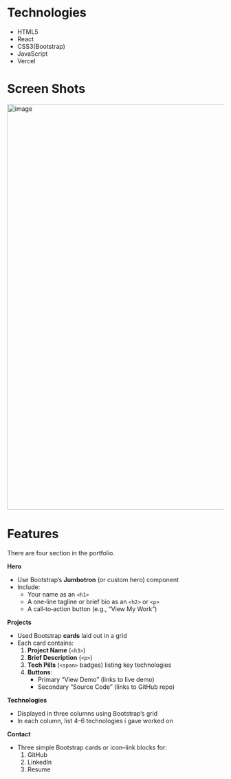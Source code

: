 # Technologies

- HTML5
- React
- CSS3(Bootstrap)
- JavaScript
- Vercel

# Screen Shots

<img width="943" alt="image" src="https://github.com/user-attachments/assets/00fb65a2-4adb-4e80-bec4-b354cad6e218" />


# Features

There are four section in the portfolio.

**Hero**

- Use Bootstrap’s **Jumbotron** (or custom hero) component
- Include:
  - Your name as an `<h1>`
  - A one‑line tagline or brief bio as an `<h2>` or `<p>`
  - A call‑to‑action button (e.g., “View My Work”)

**Projects**

- Used Bootstrap **cards** laid out in a grid
- Each card contains:
  1. **Project Name** (`<h3>`)
  2. **Brief Description** (`<p>`)
  3. **Tech Pills** (`<span>` badges) listing key technologies
  4. **Buttons**:
     - Primary “View Demo” (links to live demo)
     - Secondary “Source Code” (links to GitHub repo)

**Technologies**

- Displayed in three columns using Bootstrap’s grid
- In each column, list 4–6 technologies i gave worked on

**Contact**

- Three simple Bootstrap cards or icon–link blocks for:
  1. GitHub
  2. LinkedIn
  3. Resume
